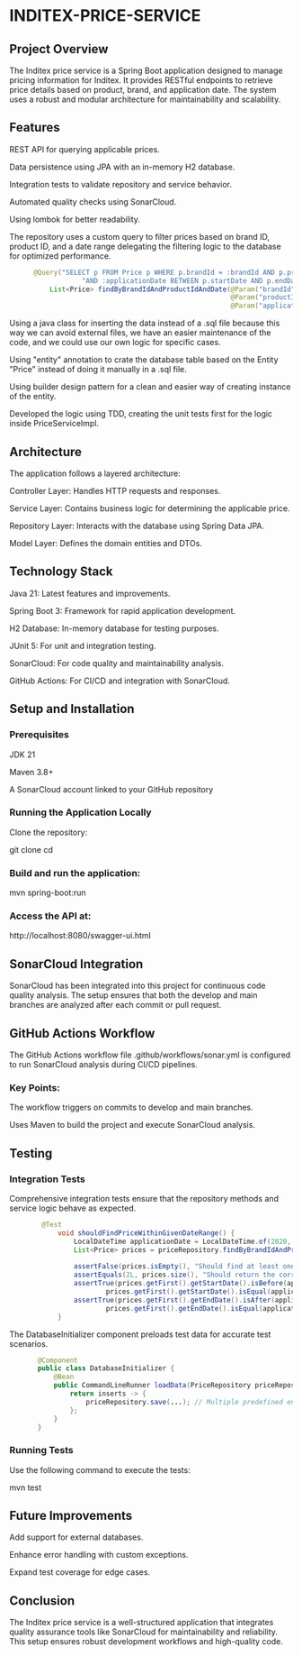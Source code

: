 # INDITEX-PRICE-SERVICE

## Project Overview

The Inditex price service is a Spring Boot application designed to manage pricing information for Inditex. It provides RESTful endpoints to retrieve price details based on product, brand, and application date. The system uses a robust and modular architecture for maintainability and scalability.

## Features

REST API for querying applicable prices.

Data persistence using JPA with an in-memory H2 database.

Integration tests to validate repository and service behavior.

Automated quality checks using SonarCloud.

Using lombok for better readability.

The repository uses a custom query to filter prices based on brand ID, product ID, and a date range delegating the filtering logic to the database for optimized performance.
```java
      @Query("SELECT p FROM Price p WHERE p.brandId = :brandId AND p.productId = :productId " +
                  "AND :applicationDate BETWEEN p.startDate AND p.endDate")
          List<Price> findByBrandIdAndProductIdAndDate(@Param("brandId") Long brandId,
                                                       @Param("productId") Long productId,
                                                       @Param("applicationDate") LocalDateTime applicationDate);
```

Using a java class for inserting the data instead of a .sql file because this way we can avoid external files, we have an easier maintenance of the code, and we could use our own logic for specific cases.

Using "entity" annotation to crate the database table based on the Entity "Price" instead of doing it manually in a .sql file.

Using builder design pattern for a clean and easier way of creating instance of the entity.

Developed the logic using TDD, creating the unit tests first for the logic inside PriceServiceImpl.

## Architecture

The application follows a layered architecture:

Controller Layer: Handles HTTP requests and responses.

Service Layer: Contains business logic for determining the applicable price.

Repository Layer: Interacts with the database using Spring Data JPA.

Model Layer: Defines the domain entities and DTOs.

## Technology Stack

Java 21: Latest features and improvements.

Spring Boot 3: Framework for rapid application development.

H2 Database: In-memory database for testing purposes.

JUnit 5: For unit and integration testing.

SonarCloud: For code quality and maintainability analysis.

GitHub Actions: For CI/CD and integration with SonarCloud.

## Setup and Installation

### Prerequisites

JDK 21

Maven 3.8+

A SonarCloud account linked to your GitHub repository

### Running the Application Locally

Clone the repository:

git clone <repository-url>
cd <repository-folder>

### Build and run the application:

mvn spring-boot:run

### Access the API at:

http://localhost:8080/swagger-ui.html

## SonarCloud Integration

SonarCloud has been integrated into this project for continuous code quality analysis. The setup ensures that both the develop and main branches are analyzed after each commit or pull request.

## GitHub Actions Workflow

The GitHub Actions workflow file .github/workflows/sonar.yml is configured to run SonarCloud analysis during CI/CD pipelines.

### Key Points:

The workflow triggers on commits to develop and main branches.

Uses Maven to build the project and execute SonarCloud analysis.

## Testing

### Integration Tests

Comprehensive integration tests ensure that the repository methods and service logic behave as expected.
```java
        @Test
            void shouldFindPriceWithinGivenDateRange() {
                LocalDateTime applicationDate = LocalDateTime.of(2020, 6, 14, 16, 0);
                List<Price> prices = priceRepository.findByBrandIdAndProductIdAndDate(1L, 35455L, applicationDate);
        
                assertFalse(prices.isEmpty(), "Should find at least one price.");
                assertEquals(2L, prices.size(), "Should return the correct price list.");
                assertTrue(prices.getFirst().getStartDate().isBefore(applicationDate) ||
                        prices.getFirst().getStartDate().isEqual(applicationDate), "Start date should be before or equal to application date.");
                assertTrue(prices.getFirst().getEndDate().isAfter(applicationDate) ||
                        prices.getFirst().getEndDate().isEqual(applicationDate), "End date should be after or equal to application date.");
            }
```
The DatabaseInitializer component preloads test data for accurate test scenarios.

```java
       @Component
       public class DatabaseInitializer {
           @Bean
           public CommandLineRunner loadData(PriceRepository priceRepository) {
               return inserts -> {
                   priceRepository.save(...); // Multiple predefined entries
               };
           }
       }
```
### Running Tests

Use the following command to execute the tests:

mvn test

## Future Improvements

Add support for external databases.

Enhance error handling with custom exceptions.

Expand test coverage for edge cases.

## Conclusion

The Inditex price service is a well-structured application that integrates quality assurance tools like SonarCloud for maintainability and reliability. This setup ensures robust development workflows and high-quality code.


